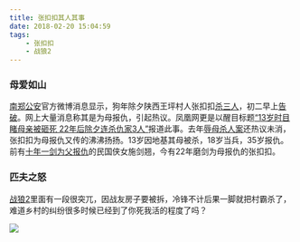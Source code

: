 ```yaml
---
title: 张扣扣其人其事
date: 2018-02-20 15:04:59
tags:
	- 张扣扣
	- 战狼2
---
```


### 母爱如山

[南郑公安](https://weibo.com/u/3280926852)官方微博消息显示，狗年除夕陕西王坪村人张扣扣[杀三人](https://weibo.com/3280926852/G3fSS5MBp)，初二早上[告破](https://weibo.com/3280926852/G3vDzx2f4)。网上大量消息称其是为母报仇，引起热议。凤凰网更是以醒目标题[“13岁时目睹母亲被砸死 22年后除夕连杀仇家3人”](http://news.ifeng.com/a/20180218/56109821_0.shtml)报道此事。去年[辱母杀人案](http://www.court.gov.cn/fabu-xiangqing-48802.html)还热议未消，张扣扣为母报仇又传的沸沸扬扬。13岁因地基其母被杀，18岁当兵，35岁报仇。前有[十年一剑为父报仇](http://dangshi.people.com.cn/n/2013/0326/c85037-20914381.html)的民国侠女施剑翘，今有22年磨剑为母报仇的张扣扣。
<!-- more -->
### 匹夫之怒

[战狼2](https://v.qq.com/x/cover/wi8e2p5kirdaf3j/s00242sxrne.html)里面有一段很突兀，因战友房子要被拆，冷锋不计后果一脚就把村霸杀了，难道乡村的纠纷很多时候已经到了你死我活的程度了吗？

![](https://s3-us-west-2.amazonaws.com/zhenghua-s3/wolf2.jpg)

